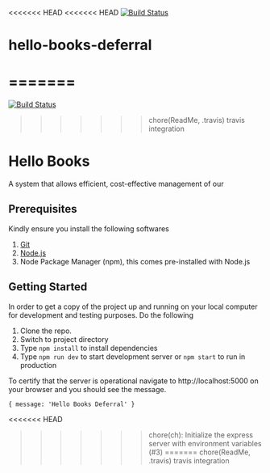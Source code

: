<<<<<<< HEAD
<<<<<<< HEAD
[![Build Status](https://travis-ci.com/bahdcoder/hello-books-deferral.svg?branch=master)](https://travis-ci.com/bahdcoder/hello-books-deferral)

# hello-books-deferral
=======
=======
[![Build Status](https://travis-ci.com/bahdcoder/hello-books-deferral.svg?branch=master)](https://travis-ci.com/bahdcoder/hello-books-deferral)

>>>>>>> chore(ReadMe, .travis) travis integration
# Hello Books 
A system that allows efficient, cost-effective management of our 

## Prerequisites
Kindly ensure you install the following softwares

1. [Git](https://git-scm.com/)
2. [Node.js](https://nodejs.org/en/)
3. Node Package Manager (npm), this comes pre-installed with Node.js


## Getting Started
In order to get a copy of the project up and running on your local computer for development and testing purposes.
Do the following

1. Clone the repo.
2. Switch to project directory
3. Type ``npm install`` to install dependencies
4. Type ``npm run dev`` to start development server or ``npm start`` to run in production

To certify that the server is operational navigate to http://localhost:5000 on your browser and you should see the message.
```
{ message: 'Hello Books Deferral' }
```
<<<<<<< HEAD

>>>>>>> chore(ch): Initialize the express server with environment variables (#3)
=======
>>>>>>> chore(ReadMe, .travis) travis integration
